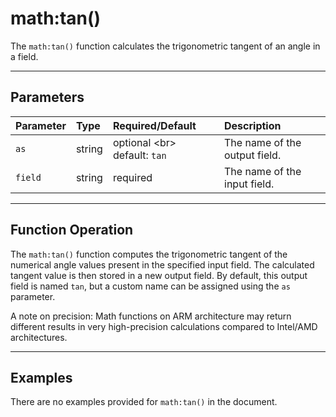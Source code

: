 # math:tan()

The `math:tan()` function calculates the trigonometric tangent of an angle in a field.

***

## Parameters

| Parameter | Type | Required/Default | Description |
| :--- | :--- | :--- | :--- |
| `as` | string | optional \<br\> default: `tan` | The name of the output field. |
| `field` | string | required | The name of the input field. |

***

## Function Operation

The `math:tan()` function computes the trigonometric tangent of the numerical angle values present in the specified input field. The calculated tangent value is then stored in a new output field. By default, this output field is named `tan`, but a custom name can be assigned using the `as` parameter.

A note on precision: Math functions on ARM architecture may return different results in very high-precision calculations compared to Intel/AMD architectures.

***

## Examples

There are no examples provided for `math:tan()` in the document.